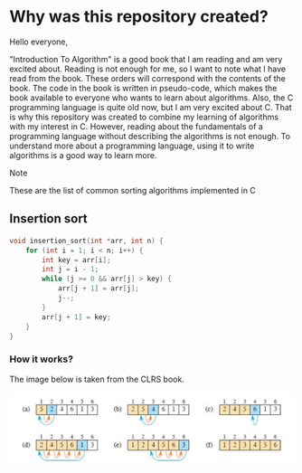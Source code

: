 # Why was this repository created?

Hello everyone, 

"Introduction To Algorithm" is a good book that I am reading and am 
very excited about. Reading is not enough for me, so I want to note 
what I have read from the book. These orders will correspond with 
the contents of the book. The code in the book is written in 
pseudo-code, which makes the book available to everyone who wants to 
learn about algorithms. Also, the C programming language is quite old 
now, but I am very excited about C. That is why this repository was created to combine my learning of algorithms with my interest in C. However, reading about the 
fundamentals of a programming language without describing the algorithms 
is not enough. To understand more about a programming language, 
using it to write algorithms is a good way to learn more.


> [!NOTE]
> These are the list of common sorting algorithms implemented in C



## Insertion sort

```c
void insertion_sort(int *arr, int n) {
    for (int i = 1; i < n; i++) {
        int key = arr[i];
        int j = i - 1;
        while (j >= 0 && arr[j] > key) {
            arr[j + 1] = arr[j];
            j--;
        }
        arr[j + 1] = key;
    }
} 
```

### How it works? 

The image below is taken from the CLRS book.

![insertion_sort](images/illustrations/insertion_sort_illustration.png)


